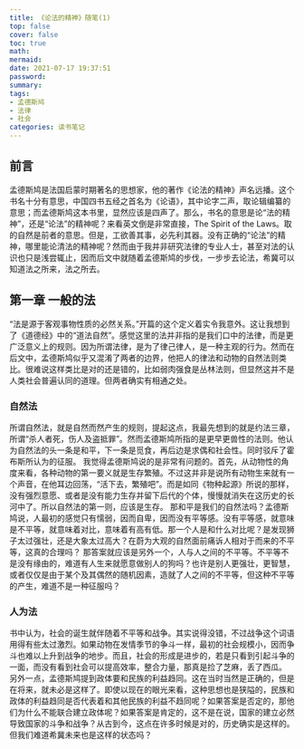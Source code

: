 ```yaml
---
title: 《论法的精神》随笔(1)
top: false
cover: false
toc: true
math:
mermaid:
date: 2021-07-17 19:37:51
password:
summary:
tags: 
- 孟德斯鸠
- 法律
- 社会
categories: 读书笔记
---
```


## 前言
孟德斯鸠是法国启蒙时期著名的思想家，他的著作《论法的精神》声名远播。这个书名十分有意思，中国四书五经之首名为《论语》，其中论字二声，取论辑编纂的意思；而孟德斯鸠这本书里，显然应该是四声了。那么，书名的意思是论“法的精神”，还是“论法”的精神呢？来看英文倒是非常直接，The Spirit of the Laws。取的自然是前者的意思。但是，工欲善其事，必先利其器。没有正确的“论法”的精神，哪里能论清法的精神呢？然而由于我并非研究法律的专业人士，甚至对法的认识也只是浅尝辄止，因而后文中就随着孟德斯鸠的步伐，一步步去论法，希冀可以知道法之所来，法之所去。

## 第一章 一般的法
“法是源于客观事物性质的必然关系。”开篇的这个定义着实令我意外。这让我想到了《道德经》中的“道法自然”。感觉这里的法并非指的是我们口中的法律，而是更广泛意义上的规则。因为所谓法律，是为了律己律人，是一种主观的行为。然而在后文中，孟德斯鸠似乎又混淆了两者的边界，他把人的律法和动物的自然法则类比。很难说这样类比是对的还是错的，比如弱肉强食是丛林法则，但显然这并不是人类社会普遍认同的道理。但两者确实有相通之处。

### 自然法
所谓自然法，就是自然而然产生的规则，提起这点，我最先想到的就是约法三章，所谓“杀人者死，伤人及盗抵罪”。然而孟德斯鸠所指的是更早更兽性的法则。他认为自然法的头一条是和平，下一条是觅食，再后边是求偶和社会性。同时驳斥了霍布斯所认为的征服。
我觉得孟德斯鸠说的是非常有问题的。首先，从动物性的角度来看，各种动物的第一要义就是生存繁殖。不过这并非是说所有动物生来就有一个声音，在他耳边回荡，“活下去，繁殖吧”。而是如同《物种起源》所说的那样，没有强烈意愿、或者是没有能力生存并留下后代的个体，慢慢就消失在这历史的长河中了。所以自然法的第一则，应该是生存。
那和平是我们的自然法吗？孟德斯鸠说，人最初的感觉只有懦弱，因而自卑，因而没有平等感。没有平等感，就意味是不平等，就意味着对比，意味着有高有低。那一个人是和什么对比呢？是发现狮子太过强壮，还是大象太过高大？在蔚为大观的自然面前痛诉人相对于而来的不平等，这真的合理吗？
那答案就应该是另外一个，人与人之间的不平等。不平等不是没有缘由的，难道有人生来就愿意做别人的狗吗？也许是别人更强壮，更智慧，或者仅仅是由于某个及其偶然的随机因素，造就了人之间的不平等，但这种不平等的产生，难道不是一种征服吗？
### 人为法
书中认为，社会的诞生就伴随着不平等和战争。其实说得没错，不过战争这个词语用得有些太过激烈。如果动物在发情季节的争斗一样，最初的社会规模小，因而争斗也难以上升到战争的地步。而且，社会的形成是进步的，若是只看到引起斗争的一面，而没有看到社会可以提高效率，整合力量，那真是捡了芝麻，丢了西瓜。
另外一点，孟德斯鸠提到政体要和民族的利益趋同。这在当时当然是正确的，但是在将来，就未必是这样了。即使以现在的眼光来看，这种思想也是狭隘的，民族和政体的利益趋同是否代表着和其他民族的利益不趋同呢？如果答案是否定的，那他们为什么不能联合建立政体呢？如果答案是肯定的，这不是在说，国家的建立必然导致国家的斗争和战争？从古到今，这点在许多时候是对的，历史确实是这样的。但我们难道希冀未来也是这样的状态吗？
